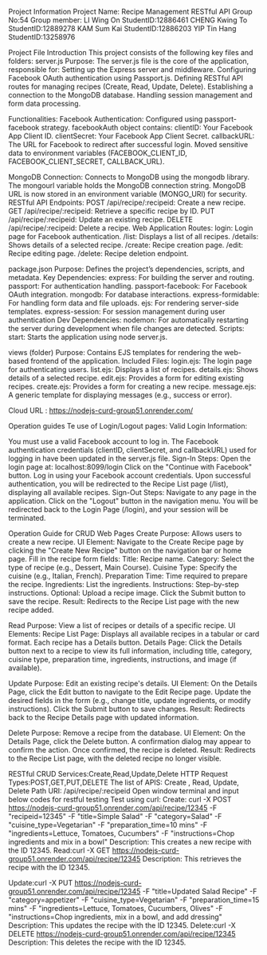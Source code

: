 Project Information
Project Name: Recipe Management RESTful API
Group No:54
Group member:
LI Wing On       StudentID:12886461
CHENG Kwing To  StudentID:12889278
KAM Sum Kai     StudentID:12886203
YIP Tin Hang      StudentID:13258976

Project File Introduction
This project consists of the following key files and folders:
server.js
Purpose: The server.js file is the core of the application, responsible for:
Setting up the Express server and middleware.
Configuring Facebook OAuth authentication using Passport.js.
Defining RESTful API routes for managing recipes (Create, Read, Update, Delete).
Establishing a connection to the MongoDB database.
Handling session management and form data processing.

Functionalities:
Facebook Authentication:
Configured using passport-facebook strategy.
facebookAuth object contains:
clientID: Your Facebook App Client ID.
clientSecret: Your Facebook App Client Secret.
callbackURL: The URL for Facebook to redirect after successful login.
Moved sensitive data to environment variables (FACEBOOK_CLIENT_ID, FACEBOOK_CLIENT_SECRET, CALLBACK_URL).

MongoDB Connection:
Connects to MongoDB using the mongodb library.
The mongourl variable holds the MongoDB connection string.
MongoDB URL is now stored in an environment variable (MONGO_URI) for security.
RESTful API Endpoints:
POST /api/recipe/:recipeid: Create a new recipe.
GET /api/recipe/:recipeid: Retrieve a specific recipe by ID.
PUT /api/recipe/:recipeid: Update an existing recipe.
DELETE /api/recipe/:recipeid: Delete a recipe.
Web Application Routes:
login: Login page for Facebook authentication.
/list: Displays a list of all recipes.
/details: Shows details of a selected recipe.
/create: Recipe creation page.
/edit: Recipe editing page.
/delete: Recipe deletion endpoint.

package.json
Purpose: Defines the project’s dependencies, scripts, and metadata.
Key Dependencies:
express: For building the server and routing.
passport: For authentication handling.
passport-facebook: For Facebook OAuth integration.
mongodb: For database interactions.
express-formidable: For handling form data and file uploads.
ejs: For rendering server-side templates.
express-session: For session management during user authentication
Dev Dependencies:
nodemon: For automatically restarting the server during development when file changes are detected.
Scripts:
start: Starts the application using node server.js.

views (folder)
Purpose: Contains EJS templates for rendering the web-based frontend of the application.
Included Files:
login.ejs: The login page for authenticating users.
list.ejs: Displays a list of recipes.
details.ejs: Shows details of a selected recipe.
edit.ejs: Provides a form for editing existing recipes.
create.ejs: Provides a form for creating a new recipe.
message.ejs: A generic template for displaying messages (e.g., success or error).

Cloud URL : https://nodejs-curd-group51.onrender.com/


Operation guides
Te use of Login/Logout pages:
Valid Login Information:

You must use a valid Facebook account to log in.
The Facebook authentication credentials (clientID, clientSecret, and callbackURL) used for logging in have been updated in the server.js file.
Sign-In Steps:
Open the login page at: localhost:8099/login
Click on the "Continue with Facebook" button.
Log in using your Facebook account credentials.
Upon successful authentication, you will be redirected to the Recipe List page (/list), displaying all available recipes.
Sign-Out Steps:
Navigate to any page in the application.
Click on the "Logout" button in the navigation menu.
You will be redirected back to the Login Page (/login), and your session will be terminated.

Operation Guide for CRUD Web Pages
Create
Purpose: Allows users to create a new recipe.
UI Element:
Navigate to the Create Recipe page by clicking the "Create New Recipe" button on the navigation bar or home page.
Fill in the recipe form fields:
Title: Recipe name.
Category: Select the type of recipe (e.g., Dessert, Main Course).
Cuisine Type: Specify the cuisine (e.g., Italian, French).
Preparation Time: Time required to prepare the recipe.
Ingredients: List the ingredients.
Instructions: Step-by-step instructions.
Optional: Upload a recipe image.
Click the Submit button to save the recipe.
Result: Redirects to the Recipe List page with the new recipe added.

Read
Purpose: View a list of recipes or details of a specific recipe.
UI Elements:
Recipe List Page:
Displays all available recipes in a tabular or card format.
Each recipe has a Details button.
Details Page:
Click the Details button next to a recipe to view its full information, including title, category, cuisine type, preparation time, ingredients, instructions, and image (if available).

Update
Purpose: Edit an existing recipe's details.
UI Element:
On the Details Page, click the Edit button to navigate to the Edit Recipe page.
Update the desired fields in the form (e.g., change title, update ingredients, or modify instructions).
Click the Submit button to save changes.
Result: Redirects back to the Recipe Details page with updated information.

Delete
Purpose: Remove a recipe from the database.
UI Element:
On the Details Page, click the Delete button.
A confirmation dialog may appear to confirm the action.
Once confirmed, the recipe is deleted.
Result: Redirects to the Recipe List page, with the deleted recipe no longer visible.

RESTful CRUD Services:Create,Read,Update,Delete
HTTP Request Types:POST,GET,PUT,DELETE
The list of APIS: Create , Read, Update, Delete
Path URI: /api/recipe/:recipeid
Open window terminal and input below codes for restful testing
Test using curl:
Create: curl -X POST https://nodejs-curd-group51.onrender.com/api/recipe/12345 \-F "recipeid=12345" \-F "title=Simple Salad" \-F "category=Salad" \-F "cuisine_type=Vegetarian" \-F "preparation_time=10 mins" \-F "ingredients=Lettuce, Tomatoes, Cucumbers" \-F "instructions=Chop ingredients and mix in a bowl"
Description: This creates a new recipe with the ID 12345.
Read:curl -X GET https://nodejs-curd-group51.onrender.com/api/recipe/12345 
Description: This retrieves the recipe with the ID 12345.

Update:curl -X PUT https://nodejs-curd-group51.onrender.com/api/recipe/12345 \-F "title=Updated Salad Recipe" \-F "category=appetizer" \-F "cuisine_type=Vegetarian" \-F "preparation_time=15 mins" \-F "ingredients=Lettuce, Tomatoes, Cucumbers, Olives" \-F "instructions=Chop ingredients, mix in a bowl, and add dressing" 
Description: This updates the recipe with the ID 12345.
Delete:curl -X DELETE https://nodejs-curd-group51.onrender.com/api/recipe/12345 
Description: This deletes the recipe with the ID 12345.
